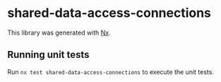 # shared-data-access-connections

This library was generated with [Nx](https://nx.dev).

## Running unit tests

Run `nx test shared-data-access-connections` to execute the unit tests.
